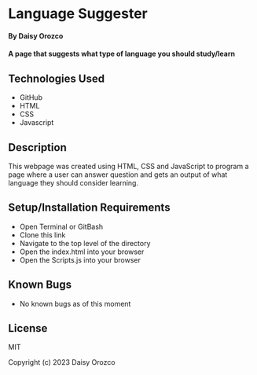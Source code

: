 # Language Suggester

#### By **Daisy Orozco**

####  A page that suggests what type of language you should study/learn 

## Technologies Used

* GitHub
* HTML
* CSS
* Javascript

## Description

This webpage was created using HTML, CSS and JavaScript to program a page where a user can answer question and gets an output of what language they should consider learning.

## Setup/Installation Requirements

* Open Terminal or GitBash
* Clone this link 
* Navigate to the top level of the directory
* Open the index.html into your browser
* Open the Scripts.js into your browser



## Known Bugs

* No known bugs as of this moment

## License
 MIT

Copyright (c) 2023 Daisy Orozco
